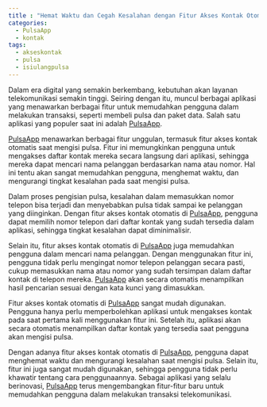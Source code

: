 ```yaml
---
title : "Hemat Waktu dan Cegah Kesalahan dengan Fitur Akses Kontak Otomatis di PulsaApp"
categories:
  - PulsaApp
  - kontak
tags:
  - akseskontak
  - pulsa
  - isiulangpulsa
---
```


Dalam era digital yang semakin berkembang, kebutuhan akan layanan telekomunikasi semakin tinggi. Seiring dengan itu, muncul berbagai aplikasi yang menawarkan berbagai fitur untuk memudahkan pengguna dalam melakukan transaksi, seperti membeli pulsa dan paket data. Salah satu aplikasi yang populer saat ini adalah [PulsaApp](https://play.google.com/store/apps/details?id=com.kancio.indonesia).

[PulsaApp](https://play.google.com/store/apps/details?id=com.kancio.indonesia) menawarkan berbagai fitur unggulan, termasuk fitur akses kontak otomatis saat mengisi pulsa. Fitur ini memungkinkan pengguna untuk mengakses daftar kontak mereka secara langsung dari aplikasi, sehingga mereka dapat mencari nama pelanggan berdasarkan nama atau nomor. Hal ini tentu akan sangat memudahkan pengguna, menghemat waktu, dan mengurangi tingkat kesalahan pada saat mengisi pulsa.

Dalam proses pengisian pulsa, kesalahan dalam memasukkan nomor telepon bisa terjadi dan menyebabkan pulsa tidak sampai ke pelanggan yang diinginkan. Dengan fitur akses kontak otomatis di [PulsaApp](https://play.google.com/store/apps/details?id=com.kancio.indonesia), pengguna dapat memilih nomor telepon dari daftar kontak yang sudah tersedia dalam aplikasi, sehingga tingkat kesalahan dapat diminimalisir.

Selain itu, fitur akses kontak otomatis di [PulsaApp](https://play.google.com/store/apps/details?id=com.kancio.indonesia) juga memudahkan pengguna dalam mencari nama pelanggan. Dengan menggunakan fitur ini, pengguna tidak perlu mengingat nomor telepon pelanggan secara pasti, cukup memasukkan nama atau nomor yang sudah tersimpan dalam daftar kontak di telepon mereka. [PulsaApp](https://play.google.com/store/apps/details?id=com.kancio.indonesia) akan secara otomatis menampilkan hasil pencarian sesuai dengan kata kunci yang dimasukkan.

Fitur akses kontak otomatis di [PulsaApp](https://play.google.com/store/apps/details?id=com.kancio.indonesia) sangat mudah digunakan. Pengguna hanya perlu memperbolehkan aplikasi untuk mengakses kontak pada saat pertama kali menggunakan fitur ini. Setelah itu, aplikasi akan secara otomatis menampilkan daftar kontak yang tersedia saat pengguna akan mengisi pulsa.

Dengan adanya fitur akses kontak otomatis di [PulsaApp](https://play.google.com/store/apps/details?id=com.kancio.indonesia), pengguna dapat menghemat waktu dan mengurangi kesalahan saat mengisi pulsa. Selain itu, fitur ini juga sangat mudah digunakan, sehingga pengguna tidak perlu khawatir tentang cara penggunaannya. Sebagai aplikasi yang selalu berinovasi, [PulsaApp](https://play.google.com/store/apps/details?id=com.kancio.indonesia) terus mengembangkan fitur-fitur baru untuk memudahkan pengguna dalam melakukan transaksi telekomunikasi.